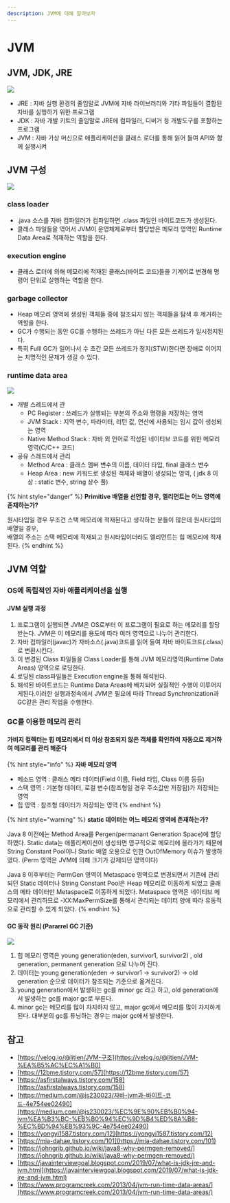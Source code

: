 ```yaml
---
description: JVM에 대해 알아보자
---
```


# JVM

## JVM, JDK, JRE

![](../../.gitbook/assets/jdk-jvm.png)

* JRE : 자바 실행 환경의 줄임말로 JVM에 자바 라이브러리와 기타 파일들이 결합된 자바를 실행하기 위한 프로그램
* JDK : 자바 개발 키트의 줄임말로 JRE에 컴파일러, 디버거 등 개발도구를 포함하는 프로그램
* JVM : 자바 가상 머신으로 애플리케이션을 클래스 로더를 통해 읽어 들여 API와 함께 실행시켜 

## JVM 구성

![](../../.gitbook/assets/image%20%282%29.png)

### class loader

* .java 소스를 자바 컴파일러가 컴파일하면 .class 파일인 바이트코드가 생성된다.
* 클래스 파일들을 엮어서 JVM이 운영체제로부터 할당받은 메모리 영역인 Runtime Data Area로 적재하는 역할을 한다.

### execution engine

* 클래스 로더에 의해 메모리에 적재된 클래스\(바이트 코드\)들을 기계어로 변경해 명령어 단위로 실행하는 역할을 한다.

### garbage collector

* Heap 메모리 영역에 생성된 객체들 중에 참조되지 않는 객체들을 탐색 후 제거하는 역할을 한다.
* GC가 수행되는 동안 GC를 수행하는 쓰레드가 아닌 다른 모든 쓰레드가 일시정지된다.
* 특히 Fulll GC가 일어나서 수 초간 모든 쓰레드가 정지\(STW\)한다면 장애로 이어지는 치명적인 문제가 생길 수 있다.

### runtime data area

![](../../.gitbook/assets/jvm-runtime-data-area.jpg)

* 개별 스레드에서 관
  * PC Register : 쓰레드가 실행되는 부분의 주소와 명령을 저장하는 영역 
  * JVM Stack : 지역 변수, 파라미터, 리턴 값, 연산에 사용되는 임시 값이 생성되는 영역 
  * Native Method Stack : 자바 외 언어로 작성된 네이티브 코드를 위한 메모리 영역\(C/C++ 코드\) 
* 공유 스레드에서 관리
  * Method Area : 클래스 멤버 변수의 이름, 데이터 타입, final 클래스 변수 
  * Heap Area : new 키워드로 생성된 객체와 배열이 생성되는 영역, \( jdk 8 이상 : static 변수, string 상수 풀\)

{% hint style="danger" %}
**Primitive 배열을 선언할 경우, 엘리먼트는 어느 영역에 존재하는가?**

원시타입일 경우 무조건 스택 메모리에 적재된다고 생각하는 분들이 많은데 원시타입의 배열일 경우,   
배열의 주소는 스택 메모리에 적재되고 원시타입이더라도 엘리먼트는 힙 메모리에 적재 된다. 
{% endhint %}

## JVM 역할

### OS에 독립적인 자바 애플리케이션을 실행

#### JVM 실행 과정

1. 프로그램이 실행되면 JVM은 OS로부터 이 프로그램이 필요로 하는 메모리를 할당 받는다. JVM은 이 메모리를 용도에 따라 여러 영역으로 나누어 관리한다.
2. 자바 컴파일러\(javac\)가 자바소스\(.java\)코드를 읽어 들여 자바 바이트코드\(.class\)로 변환시킨다.
3. 이 변경된 Class 파일들을 Class Loader를 통해 JVM 메모리영역\(Runtime Data Areas\) 영역으로 로딩한다.
4. 로딩된 class파일들은 Execution engine을 통해 해석된다.
5. 해석된 바이트코드는 Runtime Data Areas에 배치되어 실질적인 수행이 이루어지게된다.이러한 실행과정속에서 JVM은 필요에 따라 Thread Synchronization과 GC같은 관리 작업을 수행한다.

### GC를 이용한 메모리 관리

#### 가비지 컬렉터는 힙 메모리에서 더 이상 참조되지 않은 객체를 확인하여 자동으로 제거하여 메모리를 관리 해준다

{% hint style="info" %}
**자바 메모리 영역**

* 메소드 영역 : 클래스 메타 데이터\(Field 이름, Field 타입, Class 이름 등등\)
* 스택 영역 : 기본형 데이터, 로컬 변수\(참조형일 경우 주소값만 저장됨\)가 저장되는 영역
* 힙 영역 : 참조형 데이터가 저장되는 영역
{% endhint %}

{% hint style="warning" %}
**static 데이터는 어느 메모리 영역에 존재하는가?**

Java 8 이전에는 Method Area를 Pergen\(permanant Generation Space\)에 할당하였다. Static data는 애플리케이션이 생성되면 영구적으로 메모리에 올라가기 때문에 String Constant Pool이나 Static 배열 오용으로 인한 OutOfMemory 이슈가 발생하였다. \(Perm 영역은 JVM에 의해 크기가 강제되던 영역이다\)

Java 8 이후부터는 PermGen 영역이 Metaspace 영역으로 변경되면서 기존에 관리되던 Static 데이터나 String Constant Pool은 Heap 메모리로 이동하게 되었고 클래스의 메타 데이터만 Metaspace로 이동하게 되었다. Metaspace 영역은 네이티브 메모리에서 관리하므로 -XX:MaxPermSize를 통해서 관리되는 데이터 양에 따라 유동적으로 관리할 수 있게 되었다. 
{% endhint %}

#### GC 동작 원리 \(Pararrel GC 기준\)

![](../../.gitbook/assets/22296f3c58ff0ca120.jpg)

1. 힙 메모리 영역은 young generation\(eden, survivor1, survivor2\) , old generation, permanent generation 으로 나누어 진다.
2. 데이터는 young generation\(eden → survivor1 → survivor2\) → old generation 순으로 데이터가 참조되는 기준으로 옮겨진다.
3. young generation에서 발생하는 gc를 minor gc 라고 하고, old generation에서 발생하는 gc를 major gc로 부른다.
4. minor gc는 메모리를 많이 차지하지 않고, major gc에서 메모리를 많이 차지하게 된다. 대부분의 gc를 튜닝하는 경우는 major gc에서 발생한다.

## 참고 

* [https://velog.io/@litien/JVM-구조](https://velog.io/@litien/JVM-%EA%B5%AC%EC%A1%B0)
* [https://12bme.tistory.com/57](https://12bme.tistory.com/57)
* [https://asfirstalways.tistory.com/158](https://asfirstalways.tistory.com/158)
* [https://medium.com/@js230023/자바-jvm과-바이트-코드-4e754ee02490](https://medium.com/@js230023/%EC%9E%90%EB%B0%94-jvm%EA%B3%BC-%EB%B0%94%EC%9D%B4%ED%8A%B8-%EC%BD%94%EB%93%9C-4e754ee02490)
* [https://yongyi1587.tistory.com/12](https://yongyi1587.tistory.com/12)
* [https://mia-dahae.tistory.com/101](https://mia-dahae.tistory.com/101)
* [https://johngrib.github.io/wiki/java8-why-permgen-removed/](https://johngrib.github.io/wiki/java8-why-permgen-removed/)
* [https://javainterviewgoal.blogspot.com/2019/07/what-is-jdk-jre-and-jvm.html](https://javainterviewgoal.blogspot.com/2019/07/what-is-jdk-jre-and-jvm.html)
* [https://www.programcreek.com/2013/04/jvm-run-time-data-areas/](https://www.programcreek.com/2013/04/jvm-run-time-data-areas/)

